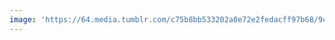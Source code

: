 ```yaml
---
image: 'https://64.media.tumblr.com/c75b8bb533202a0e72e2fedacff97b68/94bc8751b68c696e-3b/s1280x1920/5e656996b2652f9c3ae0992c4280b5d0801e5820.jpg'
---
```

